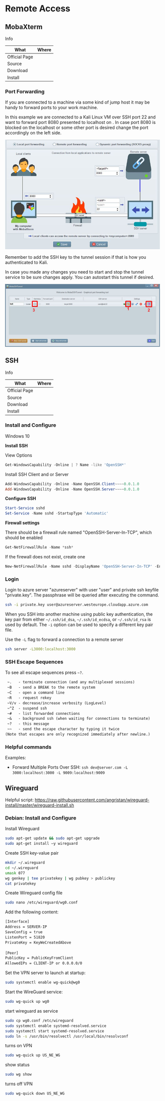 # Remote Access

## MobaXterm

Info

|What|Where|
|-|-|
|Official Page||
|Source||
|Download||
|Install||

### Port Forwarding

If you are connected to a machine via some kind of jump host it may be handy to forward ports to your work machine.

In this example we are connected to a Kali Linux VM over SSH port 22 and want to forward port 8080 presented to localhost on <TargetIP>. In case port 8080 is blocked on the localhost or some other port is desired change the port accordingly on the left side.

![mobaxterm portforwarding settings](_mobaxterm_portforwarding1.jpg)

Remember to add the SSH key to the tunnel session if that is how you authenticated to Kali.

In case you made any changes you need to start and stop the tunnel service to be sure changes apply. You can autostart this tunnel if desired.

![mobaxterm portforwarding details](_mobaxterm_portforwarding2.jpg)

## SSH

Info

| What          | Where |
|---------------|-------|
| Official Page |       |
| Source        |       |
| Download      |       |
| Install       |       |

### Install and Configure

Windows 10

**Install SSH**

View Options

 ```ps1
Get-WindowsCapability -Online | ? Name -like 'OpenSSH*'
```

Install SSH Client and or Server

 ```ps1
Add-WindowsCapability -Online -Name OpenSSH.Client~~~~0.0.1.0
Add-WindowsCapability -Online -Name OpenSSH.Server~~~~0.0.1.0
```

**Configure SSH**

 ```ps1
Start-Service sshd
Set-Service -Name sshd -StartupType 'Automatic'
```

**Firewall settings**

There should be a firewall rule named "OpenSSH-Server-In-TCP", which should be enabled

 ```ps1
Get-NetFirewallRule -Name *ssh*
```

If the firewall does not exist, create one

 ```ps1
New-NetFirewallRule -Name sshd -DisplayName 'OpenSSH-Server-In-TCP' -Enabled True -Direction Inbound -Protocol TCP -Action Allow -LocalPort 22
```

### Login

Login to azure server "azureserver" with user "user" and private ssh keyfile "private.key". The passphrase will be queried after executing the command.

```sh
ssh -i private.key user@azureserver.westeurope.cloudapp.azure.com
```

When you SSH into another machine using public key authentication, the key pair from either `~/.ssh/id_dsa`, `~/.ssh/id_ecdsa`, or `~/.ssh/id_rsa` is used by default. The `-i` option can be used to specify a different key pair file.

Use the `-L` flag to forward a connection to a remote server

```sh
ssh server -L3000:localhost:3000
```

### SSH Escape Sequences

To see all escape sequences press `~?`.

```txt
 ~.   - terminate connection (and any multiplexed sessions)
 ~B   - send a BREAK to the remote system
 ~C   - open a command line
 ~R   - request rekey
 ~V/v - decrease/increase verbosity (LogLevel)
 ~^Z  - suspend ssh
 ~#   - list forwarded connections
 ~&   - background ssh (when waiting for connections to terminate)
 ~?   - this message
 ~~   - send the escape character by typing it twice
(Note that escapes are only recognized immediately after newline.)
```

### Helpful commands

Examples:

- Forward Multiple Ports Over SSH: ```ssh dev@server.com -L 3000:localhost:3000 -L 9009:localhost:9009```

## Wireguard

Helpful script: <https://raw.githubusercontent.com/angristan/wireguard-install/master/wireguard-install.sh>

### Debian: Install and Configure

Install Wireguard

```sh
sudo apt-get update && sudo apt-get upgrade
sudo apt-get install –y wireguard
```

Create SSH key-value pair

```sh
mkdir ~/.wireguard
cd ~/.wireguard
umask 077
wg genkey | tee privatekey | wg pubkey > publickey
cat privatekey
```

Create Wireguard config file

```sh
sudo nano /etc/wireguard/wg0.conf
```

Add the following content:

```sh
[Interface]
Address = SERVER-IP
SaveConfig = true
ListenPort = 51820
PrivateKey = KeyWeCreatedAbove

[Peer]
PublicKey = PublicKeyFromClient
AllowedIPs = CLIENT-IP or 0.0.0.0/0
```

Set the VPN server to launch at startup:

```sh
sudo systemctl enable wg-quick@wg0
```

Start the WireGuard service:

```sh
sudo wg-quick up wg0
```

start wireguard as service

```sh
sudo cp wg0.conf /etc/wireguard
sudo systemctl enable systemd-resolved.service
sudo systemctl start systemd-resolved.service
sudo ln -s /usr/bin/resolvectl /usr/local/bin/resolvconf
```

turns on VPN

```sh
sudo wg-quick up US_NE_WG
```

show status

```sh
sudo wg show
```

turns off VPN

```sh
sudo wg-quick down US_NE_WG
```
